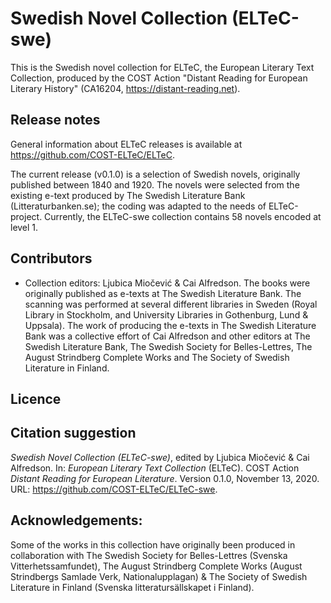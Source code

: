 # Swedish Novel Collection (ELTeC-swe)

This is the Swedish novel collection for ELTeC, the European Literary Text Collection, produced by the COST Action "Distant Reading for European Literary History" (CA16204, https://distant-reading.net).

## Release notes

General information about ELTeC releases is available at https://github.com/COST-ELTeC/ELTeC.

The current release (v0.1.0) is a selection of Swedish novels, originally published between 1840 and 1920. The novels were selected from the existing e-text produced by The Swedish Literature Bank (Litteraturbanken.se); the coding was adapted to the needs of ELTeC-project. Currently, the ELTeC-swe collection contains 58 novels encoded at level 1.

## Contributors

* Collection editors: Ljubica Miočević & Cai Alfredson.
The books were originally published as e-texts at The Swedish Literature Bank. The scanning was performed at several different libraries in Sweden (Royal Library in Stockholm, and University Libraries in Gothenburg, Lund & Uppsala). The work of producing the e-texts in The Swedish Literature Bank was a collective effort of Cai Alfredson and other editors at The Swedish Literature Bank, The Swedish Society for Belles-Lettres, The August Strindberg Complete Works and The Society of Swedish Literature in Finland.

## Licence



## Citation suggestion

*Swedish Novel Collection (ELTeC-swe)*, edited by Ljubica Miočević & Cai Alfredson. In: *European Literary Text Collection* (ELTeC). COST Action *Distant Reading for European Literature*. Version 0.1.0, November 13, 2020. URL: https://github.com/COST-ELTeC/ELTeC-swe. 

## Acknowledgements:
Some of the works in this collection have originally been produced in collaboration with The Swedish Society for Belles-Lettres (Svenska Vitterhetssamfundet), The August Strindberg Complete Works (August Strindbergs Samlade Verk, Nationalupplagan) & The Society of Swedish Literature in Finland (Svenska litteratursällskapet i Finland). 

